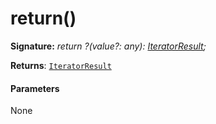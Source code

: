 # return()





**Signature:** _return ?(value?: any): [IteratorResult](../../es6-collections/interface/iteratorresult.md)<T>;_

**Returns**: [`IteratorResult`](../../es6-collections/interface/iteratorresult.md)<T>





#### Parameters
None


